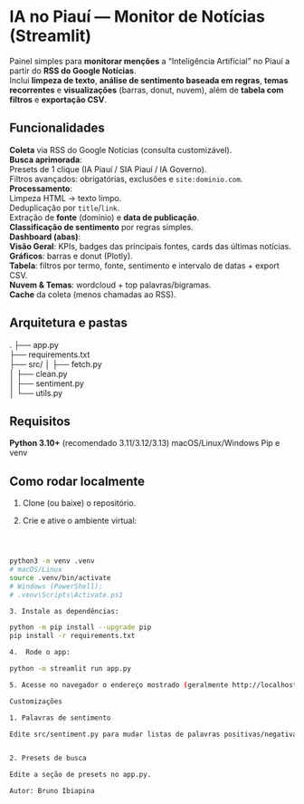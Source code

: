 # IA no Piauí — Monitor de Notícias (Streamlit)

Painel simples para **monitorar menções** a “Inteligência Artificial” no Piauí a partir do **RSS do Google Notícias**.  
Inclui **limpeza de texto**, **análise de sentimento baseada em regras**, **temas recorrentes** e **visualizações** (barras, donut, nuvem), além de **tabela com filtros** e **exportação CSV**.

## Funcionalidades

**Coleta** via RSS do Google Notícias (consulta customizável).<br>
**Busca aprimorada**:<br>
Presets de 1 clique (IA Piauí / SIA Piauí / IA Governo).<br>
Filtros avançados: obrigatórias, exclusões e `site:dominio.com`.<br>
**Processamento**:<br>
Limpeza HTML → texto limpo.<br>
Deduplicação por `title`/`link`.<br>
Extração de **fonte** (domínio) e **data de publicação**.<br>
**Classificação de sentimento** por regras simples.<br>
**Dashboard (abas)**:<br>
**Visão Geral**: KPIs, badges das principais fontes, cards das últimas notícias.<br>
**Gráficos**: barras e donut (Plotly).<br>
**Tabela**: filtros por termo, fonte, sentimento e intervalo de datas + export CSV.<br>
**Nuvem & Temas**: wordcloud + top palavras/bigramas.<br>
**Cache** da coleta (menos chamadas ao RSS).<br>

## Arquitetura e pastas

.
├── app.py                     
├── requirements.txt           
├── src/
│   ├── fetch.py               
│   ├── clean.py               
│   ├── sentiment.py           
│   └── utils.py               

          

## Requisitos

**Python 3.10+** (recomendado 3.11/3.12/3.13)
macOS/Linux/Windows
Pip e venv

## Como rodar localmente

1. Clone (ou baixe) o repositório.

2. Crie e ative o ambiente virtual: 
```bash



python3 -m venv .venv
# macOS/Linux
source .venv/bin/activate
# Windows (PowerShell):
# .venv\Scripts\Activate.ps1

3. Instale as dependências:

python -m pip install --upgrade pip
pip install -r requirements.txt

4.	Rode o app:

python -m streamlit run app.py

5. Acesse no navegador o endereço mostrado (geralmente http://localhost:8501).

Customizações

1. Palavras de sentimento

Edite src/sentiment.py para mudar listas de palavras positivas/negativas.


2. Presets de busca

Edite a seção de presets no app.py.

Autor: Bruno Ibiapina
